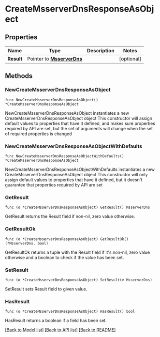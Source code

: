 # CreateMsserverDnsResponseAsObject

## Properties

Name | Type | Description | Notes
------------ | ------------- | ------------- | -------------
**Result** | Pointer to [**MsserverDns**](MsserverDns.md) |  | [optional] 

## Methods

### NewCreateMsserverDnsResponseAsObject

`func NewCreateMsserverDnsResponseAsObject() *CreateMsserverDnsResponseAsObject`

NewCreateMsserverDnsResponseAsObject instantiates a new CreateMsserverDnsResponseAsObject object
This constructor will assign default values to properties that have it defined,
and makes sure properties required by API are set, but the set of arguments
will change when the set of required properties is changed

### NewCreateMsserverDnsResponseAsObjectWithDefaults

`func NewCreateMsserverDnsResponseAsObjectWithDefaults() *CreateMsserverDnsResponseAsObject`

NewCreateMsserverDnsResponseAsObjectWithDefaults instantiates a new CreateMsserverDnsResponseAsObject object
This constructor will only assign default values to properties that have it defined,
but it doesn't guarantee that properties required by API are set

### GetResult

`func (o *CreateMsserverDnsResponseAsObject) GetResult() MsserverDns`

GetResult returns the Result field if non-nil, zero value otherwise.

### GetResultOk

`func (o *CreateMsserverDnsResponseAsObject) GetResultOk() (*MsserverDns, bool)`

GetResultOk returns a tuple with the Result field if it's non-nil, zero value otherwise
and a boolean to check if the value has been set.

### SetResult

`func (o *CreateMsserverDnsResponseAsObject) SetResult(v MsserverDns)`

SetResult sets Result field to given value.

### HasResult

`func (o *CreateMsserverDnsResponseAsObject) HasResult() bool`

HasResult returns a boolean if a field has been set.


[[Back to Model list]](../README.md#documentation-for-models) [[Back to API list]](../README.md#documentation-for-api-endpoints) [[Back to README]](../README.md)


